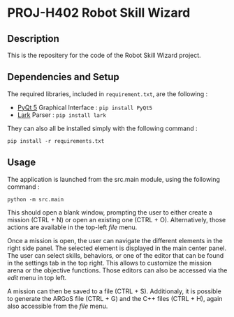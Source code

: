 # PROJ-H402 Robot Skill Wizard

## Description

This is the repositery for the code of the Robot Skill Wizard project. 

## Dependencies and Setup

The required libraries, included in `requirement.txt`, are the following :

- [PyQt 5](https://pypi.org/project/PyQt5/) Graphical Interface : `pip install PyQt5`
- [Lark](https://pypi.org/project/lark/) Parser : `pip install lark`

They can also all be installed simply with the following command :
```commandline
pip install -r requirements.txt 
```

## Usage

The application is launched from the src.main module, using the following command :
```commandline
python -m src.main
```

This should open a blank window, prompting the user to either create a mission (CTRL + N) or open an existing one (CTRL + O).
Alternatively, those actions are available in the top-left *file* menu.

Once a mission is open, the user can navigate the different elements in the right side panel. The selected element is 
displayed in the main center panel. The user can select skills, behaviors, or one of the editor that can be found in the
settings tab in the top right. This allows to customize the mission arena or the objective functions. Those editors can also
be accessed via the *edit* menu in top left. 

A mission can then be saved to a file (CTRL + S). Additionaly, it is possible to generate the ARGoS file (CTRL + G) 
and the C++ files (CTRL + H), again also accessible from the *file* menu.